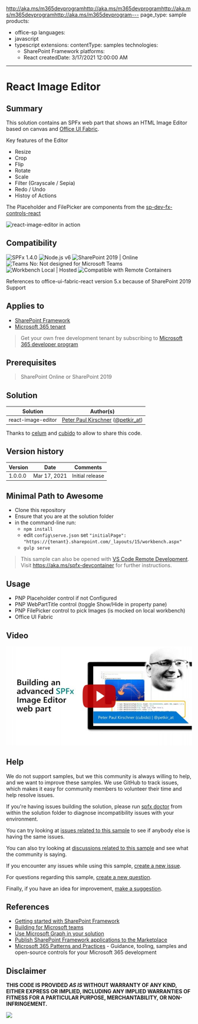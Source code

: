 http://aka.ms/m365devprogramhttp://aka.ms/m365devprogramhttp://aka.ms/m365devprogramhttp://aka.ms/m365devprogram---
page_type: sample
products:
- office-sp
languages:
- javascript
- typescript
extensions:
  contentType: samples
  technologies:
  - SharePoint Framework
  platforms:
  - React
  createdDate: 3/17/2021 12:00:00 AM
---

# React Image Editor


## Summary

This solution contains an SPFx web part that shows an HTML Image Editor based on canvas and [Office UI Fabric](https://developer.microsoft.com/fluentui/). 

Key features of the Editor

* Resize
* Crop
* Flip
* Rotate
* Scale
* Filter (Grayscale / Sepia)
* Redo / Undo
* Histoy of Actions

The Placeholder and FilePicker are components from the [sp-dev-fx-controls-react ](https://pnp.github.io/sp-dev-fx-controls-react/)

![react-image-editor in action](assets/react-image-editor.gif)

## Compatibility

![SPFx 1.4.0](https://img.shields.io/badge/SPFx-1.4.0-green.svg)
![Node.js v6](https://img.shields.io/badge/Node.js-LTS%206.x-green.svg) 
![SharePoint 2019 | Online](https://img.shields.io/badge/SharePoint-2019%20%7C%20Online-yellow.svg)
![Teams No: Not designed for Microsoft Teams](https://img.shields.io/badge/Teams-No-red.svg "Not designed for Microsoft Teams")
![Workbench Local | Hosted](https://img.shields.io/badge/Workbench-Local%20%7C%20Hosted-green.svg)
![Compatible with Remote Containers](https://img.shields.io/badge/Remote%20Containers-Compatible-green.svg)

References to office-ui-fabric-react version 5.x because of SharePoint 2019 Support

## Applies to

- [SharePoint Framework](https://aka.ms/spfx)
- [Microsoft 365 tenant](https://docs.microsoft.com/en-us/sharepoint/dev/spfx/set-up-your-developer-tenant)

> Get your own free development tenant by subscribing to [Microsoft 365 developer program](http://aka.ms/o365devprogram)

## Prerequisites

> SharePoint Online or SharePoint 2019

## Solution

Solution|Author(s)
--------|---------
react-image-editor | [Peter Paul Kirschner](https://github.com/petkir) ([@petkir_at](https://twitter.com/petkir_at))

Thanks to [celum](https://www.celum.com/) and [cubido](https://www.cubido.at/) to allow to share this code.

## Version history

Version|Date|Comments
-------|----|--------
1.0.0.0|Mar 17, 2021|Initial release

## Minimal Path to Awesome

- Clone this repository
- Ensure that you are at the solution folder
- in the command-line run:
  - `npm install`
  - edit `config\serve.json` set `"initialPage": "https://{tenant}.sharepoint.com/_layouts/15/workbench.aspx"`
  - `gulp serve`

>  This sample can also be opened with [VS Code Remote Development](https://code.visualstudio.com/docs/remote/remote-overview). Visit https://aka.ms/spfx-devcontainer for further instructions.

## Usage

* PNP Placeholder control if not Configured
* PNP WebPartTitle control  (toggle Show/Hide in property pane)
* PNP FilePicker control to pick Images (is mocked on local workbench)
* Office UI Fabric

## Video

[![Building an advanced SPFx Image Editor web part](./assets/video-thumbnail.jpg)](https://www.youtube.com/watch?v=aNvvFz8Ab5Y "Building an advanced SPFx Image Editor web part")

## Help

We do not support samples, but we this community is always willing to help, and we want to improve these samples. We use GitHub to track issues, which makes it easy for  community members to volunteer their time and help resolve issues.

If you're having issues building the solution, please run [spfx doctor](https://pnp.github.io/cli-microsoft365/cmd/spfx/spfx-doctor/) from within the solution folder to diagnose incompatibility issues with your environment.

You can try looking at [issues related to this sample](https://github.com/pnp/sp-dev-fx-webparts/issues?q=label%3A%22sample%3A%20react-image-editor") to see if anybody else is having the same issues.

You can also try looking at [discussions related to this sample](https://github.com/pnp/sp-dev-fx-webparts/discussions?discussions_q=react-image-editor) and see what the community is saying.

If you encounter any issues while using this sample, [create a new issue](https://github.com/pnp/sp-dev-fx-webparts/issues/new?assignees=&labels=Needs%3A+Triage+%3Amag%3A%2Ctype%3Abug-suspected%2Csample%3A%20react-image-editor&template=bug-report.yml&sample=react-image-editor&authors=@petkir&title=react-image-editor%20-%20).

For questions regarding this sample, [create a new question](https://github.com/pnp/sp-dev-fx-webparts/issues/new?assignees=&labels=Needs%3A+Triage+%3Amag%3A%2Ctype%3Aquestion%2Csample%3A%20react-image-editor&template=question.yml&sample=react-image-editor&authors=@petkir&title=react-image-editor%20-%20).

Finally, if you have an idea for improvement, [make a suggestion](https://github.com/pnp/sp-dev-fx-webparts/issues/new?assignees=&labels=Needs%3A+Triage+%3Amag%3A%2Ctype%3Aenhancement%2Csample%3A%20react-image-editor&template=question.yml&sample=react-image-editor&authors=@petkir&title=react-image-editor%20-%20).



## References

- [Getting started with SharePoint Framework](https://docs.microsoft.com/en-us/sharepoint/dev/spfx/set-up-your-developer-tenant)
- [Building for Microsoft teams](https://docs.microsoft.com/en-us/sharepoint/dev/spfx/build-for-teams-overview)
- [Use Microsoft Graph in your solution](https://docs.microsoft.com/en-us/sharepoint/dev/spfx/web-parts/get-started/using-microsoft-graph-apis)
- [Publish SharePoint Framework applications to the Marketplace](https://docs.microsoft.com/en-us/sharepoint/dev/spfx/publish-to-marketplace-overview)
- [Microsoft 365 Patterns and Practices](https://aka.ms/m365pnp) - Guidance, tooling, samples and open-source controls for your Microsoft 365 development

## Disclaimer

**THIS CODE IS PROVIDED *AS IS* WITHOUT WARRANTY OF ANY KIND, EITHER EXPRESS OR IMPLIED, INCLUDING ANY IMPLIED WARRANTIES OF FITNESS FOR A PARTICULAR PURPOSE, MERCHANTABILITY, OR NON-INFRINGEMENT.**


<img src="https://pnptelemetry.azurewebsites.net/sp-dev-fx-webparts/samples/react-image-editor" />

